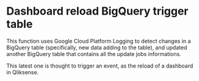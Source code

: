 # Dashboard reload BigQuery trigger table 

This function uses Google Cloud Platform Logging to detect changes in a BigQuery table (specifically, new data adding to the table), and updated another BigQuery table that contains all the update jobs informations.

This latest one is thought to trigger an event, as the reload of a dashboard in Qliksense.
